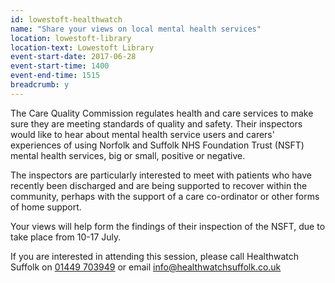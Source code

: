 ```yaml
---
id: lowestoft-healthwatch
name: "Share your views on local mental health services"
location: lowestoft-library
location-text: Lowestoft Library
event-start-date: 2017-06-28
event-start-time: 1400
event-end-time: 1515
breadcrumb: y
---
```


The Care Quality Commission regulates health and care services to make sure they are meeting standards of quality and safety. Their inspectors would like to hear about mental health service users and carers' experiences of using Norfolk and Suffolk NHS Foundation Trust (NSFT) mental health services, big or small, positive or negative.

The inspectors are particularly interested to meet with patients who have recently been discharged and are being supported to recover within the community, perhaps with the support of a care co-ordinator or other forms of home support.

Your views will help form the findings of their inspection of the NSFT, due to take place from 10-17 July.

If you are interested in attending this session, please call Healthwatch Suffolk on [01449 703949](tel:01449703949) or email info@healthwatchsuffolk.co.uk

